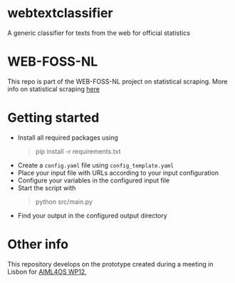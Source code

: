 # webtextclassifier
A generic classifier for texts from the web for official statistics

# WEB-FOSS-NL
This repo is part of the WEB-FOSS-NL project on statistical scraping.
More info on statistical scraping [here](https://github.com/SNStatComp/SSIG) 

# Getting started
- Install all required packages using 
    > pip install -r requirements.txt
- Create a `config.yaml` file using `config_template.yaml`
- Place your input file with URLs according to your input configuration
- Configure your variables in the configured input file
- Start the script with 
    > python src/main.py
- Find your output in the configured output directory     

# Other info
This repository develops on the prototype created during a meeting in Lisbon for [AIML4OS WP12](https://github.com/AIML4OS/WP12/tree/main/wp12_hackathon), 